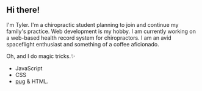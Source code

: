 ## Hi there!
I'm Tyler. I'm a chiropractic student planning to join and continue my family's practice. Web development is my hobby. I am currently working on a web-based health record system for chiropractors. I am an avid spaceflight enthusiast and something of a coffee aficionado. 

Oh, and I do magic tricks.✨

* JavaScript
* CSS
* [pug](https://pugjs.org/api/getting-started.html) & HTML.

